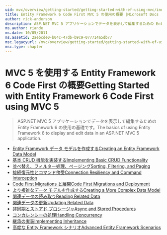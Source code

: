 ```yaml
---
uid: mvc/overview/getting-started/getting-started-with-ef-using-mvc/index
title: Entity Framework 6 Code First MVC 5 の使用の概要 |Microsoft Docs
author: rick-anderson
description: ASP.NET MVC 5 アプリケーションでデータを表示して編集するための Entity Framework 6 の使用の基礎です。
ms.author: riande
ms.date: 10/05/2011
ms.assetid: 2aebcde0-b04c-47db-b9c9-077714a5db77
msc.legacyurl: /mvc/overview/getting-started/getting-started-with-ef-using-mvc
msc.type: chapter
---
```

<a name="getting-started-with-entity-framework-6-code-first-using-mvc-5"></a><span data-ttu-id="29336-103">MVC 5 を使用する Entity Framework 6 Code First の概要</span><span class="sxs-lookup"><span data-stu-id="29336-103">Getting Started with Entity Framework 6 Code First using MVC 5</span></span>
====================
> <span data-ttu-id="29336-104">ASP.NET MVC 5 アプリケーションでデータを表示して編集するための Entity Framework 6 の使用の基礎です。</span><span class="sxs-lookup"><span data-stu-id="29336-104">The basics of using Entity Framework 6 to display and edit data in an ASP.NET MVC 5 application.</span></span>


- [<span data-ttu-id="29336-105">Entity Framework データ モデルを作成する</span><span class="sxs-lookup"><span data-stu-id="29336-105">Creating an Entity Framework Data Model</span></span>](creating-an-entity-framework-data-model-for-an-asp-net-mvc-application.md)
- [<span data-ttu-id="29336-106">基本 CRUD 機能を実装する</span><span class="sxs-lookup"><span data-stu-id="29336-106">Implementing Basic CRUD Functionality</span></span>](implementing-basic-crud-functionality-with-the-entity-framework-in-asp-net-mvc-application.md)
- [<span data-ttu-id="29336-107">並べ替え、フィルター処理、ページング</span><span class="sxs-lookup"><span data-stu-id="29336-107">Sorting, Filtering, and Paging</span></span>](sorting-filtering-and-paging-with-the-entity-framework-in-an-asp-net-mvc-application.md)
- [<span data-ttu-id="29336-108">接続復元性とコマンド傍受</span><span class="sxs-lookup"><span data-stu-id="29336-108">Connection Resiliency and Command Interception</span></span>](connection-resiliency-and-command-interception-with-the-entity-framework-in-an-asp-net-mvc-application.md)
- [<span data-ttu-id="29336-109">Code First Migrations と展開</span><span class="sxs-lookup"><span data-stu-id="29336-109">Code First Migrations and Deployment</span></span>](migrations-and-deployment-with-the-entity-framework-in-an-asp-net-mvc-application.md)
- [<span data-ttu-id="29336-110">より複雑なデータ モデルを作成する</span><span class="sxs-lookup"><span data-stu-id="29336-110">Creating a More Complex Data Model</span></span>](creating-a-more-complex-data-model-for-an-asp-net-mvc-application.md)
- [<span data-ttu-id="29336-111">関連データの読み取り</span><span class="sxs-lookup"><span data-stu-id="29336-111">Reading Related Data</span></span>](reading-related-data-with-the-entity-framework-in-an-asp-net-mvc-application.md)
- [<span data-ttu-id="29336-112">関連データの更新</span><span class="sxs-lookup"><span data-stu-id="29336-112">Updating Related Data</span></span>](updating-related-data-with-the-entity-framework-in-an-asp-net-mvc-application.md)
- [<span data-ttu-id="29336-113">非同期とストアド プロシージャ</span><span class="sxs-lookup"><span data-stu-id="29336-113">Async and Stored Procedures</span></span>](async-and-stored-procedures-with-the-entity-framework-in-an-asp-net-mvc-application.md)
- [<span data-ttu-id="29336-114">コンカレンシーの処理</span><span class="sxs-lookup"><span data-stu-id="29336-114">Handling Concurrency</span></span>](handling-concurrency-with-the-entity-framework-in-an-asp-net-mvc-application.md)
- [<span data-ttu-id="29336-115">継承の実装</span><span class="sxs-lookup"><span data-stu-id="29336-115">Implementing Inheritance</span></span>](implementing-inheritance-with-the-entity-framework-in-an-asp-net-mvc-application.md)
- [<span data-ttu-id="29336-116">高度な Entity Framework シナリオ</span><span class="sxs-lookup"><span data-stu-id="29336-116">Advanced Entity Framework Scenarios</span></span>](advanced-entity-framework-scenarios-for-an-mvc-web-application.md)
